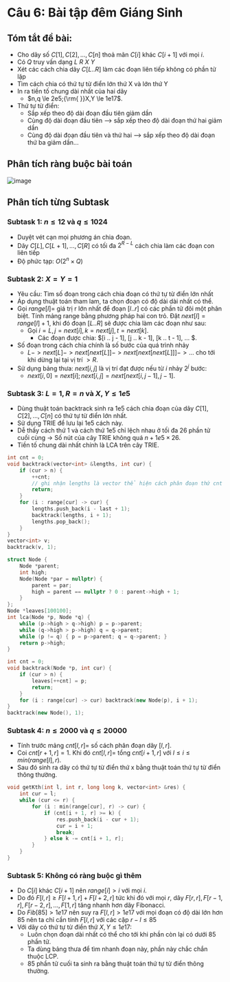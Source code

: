 # Câu 6: Bài tập đêm Giáng Sinh
## Tóm tắt đề bài: 
- Cho dãy số $C[1], C[2], ..., C[n]$ thoả mãn $C[i]$ khác $C[i+1]$ với mọi $i$.
- Có $Q$ truy vấn dạng $L$ $R$ $X$ $Y$
- Xét các cách chia dãy $C[L..R]$ làm các đoạn liên tiếp không có phần tử lặp
- Tìm cách chia có thứ tự từ điển lớn thứ X và lớn thứ Y
- In ra tiền tố chung dài nhất của hai dãy
    - $n,q \le 2e5;{\rm{ }}X,Y \le 1e17$. 
- Thứ tự từ điển:
    - Sắp xếp theo độ dài đoạn đầu tiên giảm dần
    - Cùng độ dài đoạn đầu tiên --> sắp xếp theo độ dài đoạn thứ hai giảm dần
    - Cùng độ dài đoạn đầu tiên và thứ hai --> sắp xếp theo độ dài đoạn thứ ba giảm dần...
## Phân tích ràng buộc bài toán

![image](https://github.com/MustardLawyer1995/HSGQG-2024/assets/156400720/fb9c4411-09e6-4bd0-9ad8-ab51ef27b057)

## Phân tích từng Subtask 
### Subtask 1: $n \le 12$ và $q \le 1024$
- Duyệt vét cạn mọi phương án chia đoạn. 
- Dãy $C[L], C[L + 1], ..., C[R]$ có tối đa $2^{R - L}$ cách chia làm các đoạn con liên tiếp
- Độ phức tạp: $O(2^n \times Q)$
### Subtask 2: $X=Y=1$
- Yêu cầu: Tìm số đoạn trong cách chia đoạn có thứ tự từ điển lớn nhất
- Áp dụng thuật toán tham lam, ta chọn đoạn có độ dài dài nhất có thể.
- Gọi $range[l] =$ giá trị r lớn nhất để đoạn $[l..r]$ có các phần tử đôi một phân biệt. Tính mảng range bằng phương pháp hai con trỏ. Đặt $next[l] = range[l] + 1$, khi đó đoạn $[L..R]$ sẽ được chia làm các đoạn như sau:
    - Gọi $i = L, j = next[i], k = next[j], t = next[k]$.
	  - Các đoạn được chia: $[i .. j - 1], [j .. k - 1], [k .. t - 1], ... $.
- Số đoạn trong cách chia chính là số bước của quá trình nhảy
    - $L -> next[L] -> next[next[L]] -> next[next[next[L]]] -> ...$ cho tới khi dừng lại tại vị trí $> R$.
- Sử dụng bảng thưa: $next[i, j]$ là vị trí đạt được nếu từ $i$ nhảy $2^j$ bước:
    - $next[i, 0] = next[i]; next[i, j] = next[next[i, j - 1], j - 1]$.
### Subtask 3: $L=1,R=n$ và $X,Y \le 1e5$
- Dùng thuật toán backtrack sinh ra 1e5 cách chia đoạn của dãy $C[1], C[2], ..., C[n]$ có thứ tự từ điển lớn nhất.
- Sử dụng TRIE để lưu lại 1e5 cách này.
- Dễ thấy cách thứ 1 và cách thứ 1e5 chỉ lệch nhau ở tối đa 26 phần tử cuối cùng -> Số nút của cây TRIE không quá $n + 1e5 \times 26$.
- Tiền tố chung dài nhất chính là LCA trên cây TRIE.
```cpp
int cnt = 0;
void backtrack(vector<int> &lengths, int cur) {
	if (cur > n) {
		++cnt;
		// ghi nhận lengths là vector thể hiện cách phân đoạn thứ cnt
		return;
	}
	for (i : range[cur] -> cur) {
		lengths.push_back(i - last + 1);
		backtrack(lengths, i + 1);
		lengths.pop_back();
	}
}
vector<int> v;
backtrack(v, 1);
```
```cpp
struct Node {
	Node *parent;
	int high;
	Node(Node *par = nullptr) {
		parent = par;
		high = parent == nullptr ? 0 : parent->high + 1;
	}
};
Node *leaves[100100];
int lca(Node *p, Node *q) {
	while (p->high > q->high) p = p->parent;
	while (q->high > p->high) q = q->parent;
	while (p != q) { p = p->parent; q = q->parent; }
	return p->high;
}
```
```cpp
int cnt = 0;
void backtrack(Node *p, int cur) {
	if (cur > n) {
		leaves[++cnt] = p;
		return;
	}
	for (i : range[cur] -> cur) backtrack(new Node(p), i + 1);
}
backtrack(new Node(), 1);
```
### Subtask 4: $n \le 2000$ và $q \le 20000$
- Tính trước mảng $cnt[l, r] =$ số cách phân đoạn dãy $[l, r]$.
- Coi $cnt[r + 1, r] = 1$. Khi đó $cnt[l, r] =$ tổng $cnt[i + 1, r]$ với $l \le i \le min(range[l], r)$.
- Sau đó sinh ra dãy có thứ tự từ điển thứ x bằng thuật toán thứ tự từ điển thông thường.
```cpp
void getKth(int l, int r, long long k, vector<int> &res) {
	int cur = l;
	while (cur <= r) {
		for (i : min(range[cur], r) -> cur) {
			if (cnt[i + 1, r] >= k) {
				res.push_back(i - cur + 1);
				cur = i + 1;
				break;
			} else k -= cnt[i + 1, r];
		}
	}
}
```
### Subtask 5: Không có ràng buộc gì thêm
- Do $C[i]$ khác $C[i + 1]$ nên $range[i] > i$ với mọi $i$.
- Do đó $F[l, r] \ge F[l + 1, r] + F[l + 2, r]$ tức khi đó với mọi $r$, dãy $F[r, r], F[r - 1, r], F[r - 2, r], ..., F[1, r]$ tăng nhanh hơn dãy Fibonacci.
- Do $Fib[85] > 1e17$ nên suy ra $F[l, r] > 1e17$ với mọi đoạn có độ dài lớn hơn 85 nên ta chỉ cần tính $F[l, r]$ với các cặp $r - l \le 85$
- Với dãy có thứ tự từ điển thứ $X, Y \le 1e17$:
   - Luôn chọn đoạn dài nhất có thể cho tới khi phần còn lại có dưới 85 phần tử.
   - Ta dùng bảng thưa để tìm nhanh đoạn này, phần này chắc chắn thuộc LCP.
   - 85 phần tử cuối ta sinh ra bằng thuật toán thứ tự từ điển thông thường.









